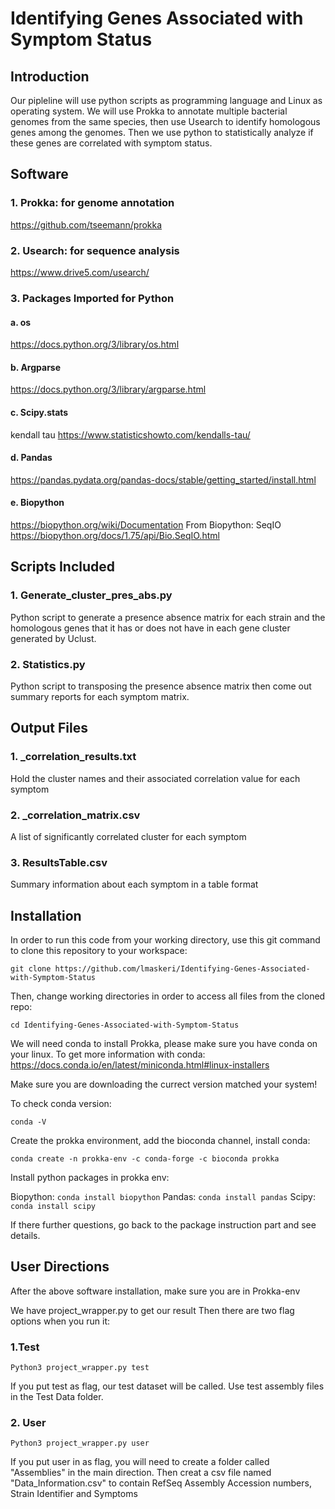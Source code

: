 # Identifying Genes Associated with Symptom Status

## Introduction

Our pipleline will use python scripts as programming language and Linux as operating system. We will use Prokka to annotate multiple bacterial genomes from the same species, then use Usearch to identify homologous genes among the genomes. Then we use python to statistically analyze if these genes are correlated with symptom status.

## Software

### 1. Prokka: for genome annotation
https://github.com/tseemann/prokka
### 2. Usearch: for sequence analysis
https://www.drive5.com/usearch/
### 3. Packages Imported for Python

 #### a. os
 https://docs.python.org/3/library/os.html
 #### b. Argparse
 https://docs.python.org/3/library/argparse.html

 #### c. Scipy.stats
 kendall tau
 https://www.statisticshowto.com/kendalls-tau/
 #### d. Pandas
 https://pandas.pydata.org/pandas-docs/stable/getting_started/install.html
 #### e. Biopython
 https://biopython.org/wiki/Documentation
         From Biopython:
         SeqIO
         https://biopython.org/docs/1.75/api/Bio.SeqIO.html




## Scripts Included
### 1. Generate_cluster_pres_abs.py
Python script to generate a presence absence matrix for each strain and the homologous genes that it has or does not have in each gene cluster generated by Uclust.
### 2. Statistics.py 
Python script to transposing the presence absence matrix then come out summary reports for each symptom matrix.
## Output Files
### 1. _correlation_results.txt
Hold the cluster names and their associated correlation value for each symptom
### 2. _correlation_matrix.csv
A list of significantly correlated cluster for each symptom
### 3. ResultsTable.csv
Summary information about each symptom in a table format

## Installation



In order to run this code from your working directory, use this git command to clone this repository to your workspace:
```
git clone https://github.com/lmaskeri/Identifying-Genes-Associated-with-Symptom-Status
```
Then, change working directories in order to access all files from the cloned repo:
```
cd Identifying-Genes-Associated-with-Symptom-Status
```


We will need conda to install Prokka, please make sure you have conda on your linux.
To get more information with conda:
https://docs.conda.io/en/latest/miniconda.html#linux-installers

Make sure you are downloading the currect version matched your system!

To check conda version:
```
conda -V 
```


Create the prokka environment, add the bioconda channel, install conda:

```
conda create -n prokka-env -c conda-forge -c bioconda prokka
```

Install python packages in prokka env:

Biopython:
```conda install biopython```
Pandas:
```conda install pandas```
Scipy:
```conda install scipy```

If there further questions, go back to the package instruction part and see details.

## User Directions
After the above software installation, make sure you are in Prokka-env

We have project_wrapper.py to get our result
Then there are two flag options when you run it:
### 1.Test
```
Python3 project_wrapper.py test

```
If you put test as flag, our test dataset will be called. Use test assembly files in the Test Data folder.
### 2. User

```
Python3 project_wrapper.py user

```
If you put user in as flag, you will need to create a folder called "Assemblies" in the main direction. Then creat a csv file named "Data_Information.csv" to contain RefSeq Assembly Accession numbers, Strain Identifier and Symptoms 

